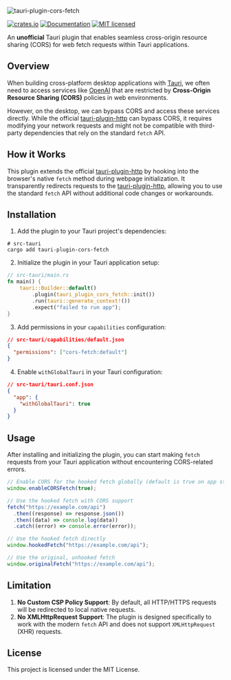![tauri-plugin-cors-fetch](https://github.com/idootop/tauri-plugin-cors-fetch/raw/main/banner.png)

[![crates.io](https://img.shields.io/crates/v/tauri-plugin-cors-fetch.svg)](https://crates.io/crates/tauri-plugin-cors-fetch)
[![Documentation](https://docs.rs/tauri-plugin-cors-fetch/badge.svg)](https://docs.rs/crate/tauri-plugin-cors-fetch)
[![MIT licensed](https://img.shields.io/crates/l/tauri-plugin-cors-fetch.svg)](./LICENSE)

An **unofficial** Tauri plugin that enables seamless cross-origin resource sharing (CORS) for web fetch requests within Tauri applications.

## Overview

When building cross-platform desktop applications with [Tauri](https://tauri.app), we often need to access services like [OpenAI](https://openai.com/product) that are restricted by **Cross-Origin Resource Sharing (CORS)** policies in web environments.

However, on the desktop, we can bypass CORS and access these services directly. While the official [tauri-plugin-http](https://crates.io/crates/tauri-plugin-http) can bypass CORS, it requires modifying your network requests and might not be compatible with third-party dependencies that rely on the standard `fetch` API.

## How it Works

This plugin extends the official [tauri-plugin-http](https://crates.io/crates/tauri-plugin-http) by hooking into the browser's native `fetch` method during webpage initialization. It transparently redirects requests to the [tauri-plugin-http](https://crates.io/crates/tauri-plugin-http), allowing you to use the standard `fetch` API without additional code changes or workarounds.

## Installation

1. Add the plugin to your Tauri project's dependencies:

```shell
# src-tauri
cargo add tauri-plugin-cors-fetch
```

2. Initialize the plugin in your Tauri application setup:

```rust
// src-tauri/main.rs
fn main() {
    tauri::Builder::default()
        .plugin(tauri_plugin_cors_fetch::init())
        .run(tauri::generate_context!())
        .expect("failed to run app");
}
```

3. Add permissions in your `capabilities` configuration:

```json
// src-tauri/capabilities/default.json
{
  "permissions": ["cors-fetch:default"]
}
```

4. Enable `withGlobalTauri` in your Tauri configuration:

```json
// src-tauri/tauri.conf.json
{
  "app": {
    "withGlobalTauri": true
  }
}
```

## Usage

After installing and initializing the plugin, you can start making `fetch` requests from your Tauri application without encountering CORS-related errors.

```javascript
// Enable CORS for the hooked fetch globally (default is true on app start)
window.enableCORSFetch(true);

// Use the hooked fetch with CORS support
fetch("https://example.com/api")
  .then((response) => response.json())
  .then((data) => console.log(data))
  .catch((error) => console.error(error));

// Use the hooked fetch directly
window.hookedFetch("https://example.com/api");

// Use the original, unhooked fetch
window.originalFetch("https://example.com/api");
```

## Limitation

1. **No Custom CSP Policy Support**: By default, all HTTP/HTTPS requests will be redirected to local native requests.
2. **No XMLHttpRequest Support**: The plugin is designed specifically to work with the modern `fetch` API and does not support `XMLHttpRequest` (XHR) requests.

## License

This project is licensed under the MIT License.
